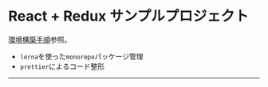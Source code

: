 # React + Redux サンプルプロジェクト

[環境構築手順](./README_Setup.md)参照。

-   `lerna`を使った`monorepo`パッケージ管理
-   `prettier`によるコード整形

---
